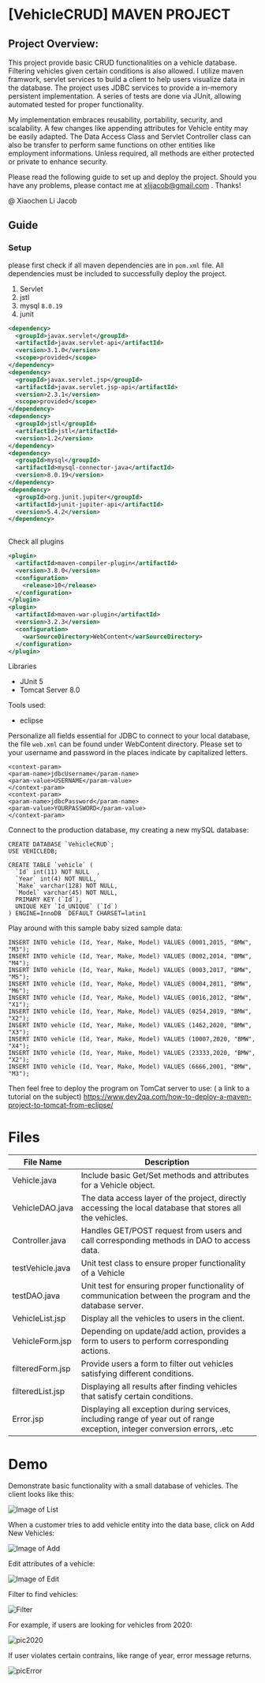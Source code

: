 
# [VehicleCRUD]  MAVEN PROJECT
## Project Overview:
This project provide basic CRUD functionalities on a vehicle database. Filtering vehicles given certain conditions is also allowed. I utilize maven framwork, servlet services to build a client to help users visualize data in the database. The project uses JDBC services to provide a in-memory persistent implementation. A series of tests are done via JUnit, allowing automated tested for proper functionality.

My implementation embraces reusability, portability, security, and scalability. A few changes like appending attributes for Vehicle entity may be easily adapted. The Data Access Class and Servlet Controller class can also be transfer to perform same functions on other entities like employment informations. Unless required, all methods are either protected or private to enhance security.

 Please read the following guide to set up and deploy the project. Should you have any problems, please contact me at xlijacob@gmail.com . Thanks!
 
@ Xiaochen Li Jacob 

## Guide
### Setup
please first check if all maven dependencies  are in `pom.xml` file. All dependencies must be included to successfully deploy the project.
1. Servlet
2. jstl
3. mysql `8.0.19`
4. junit
```xml
<dependency>
  <groupId>javax.servlet</groupId>
  <artifactId>javax.servlet-api</artifactId>
  <version>3.1.0</version>
  <scope>provided</scope>
</dependency>
<dependency>
  <groupId>javax.servlet.jsp</groupId>
  <artifactId>javax.servlet.jsp-api</artifactId>
  <version>2.3.1</version>
  <scope>provided</scope>
</dependency>
<dependency>
  <groupId>jstl</groupId>
  <artifactId>jstl</artifactId>
  <version>1.2</version>
</dependency>
<dependency>
  <groupId>mysql</groupId>
  <artifactId>mysql-connector-java</artifactId>
  <version>8.0.19</version>
</dependency>
<dependency>
  <groupId>org.junit.jupiter</groupId>
  <artifactId>junit-jupiter-api</artifactId>
  <version>5.4.2</version>
</dependency>
 
```
Check all plugins
```xml
<plugin>
  <artifactId>maven-compiler-plugin</artifactId>
  <version>3.8.0</version>
  <configuration>
    <release>10</release>
  </configuration>
</plugin>
<plugin>
  <artifactId>maven-war-plugin</artifactId>
  <version>3.2.3</version>
  <configuration>
    <warSourceDirectory>WebContent</warSourceDirectory>
  </configuration>
</plugin>
```
Libraries
* JUnit 5
* Tomcat Server 8.0

Tools used:
* eclipse

Personalize all fields essential for JDBC to connect to your local database, the file `web.xml` can be found under WebContent directory. Please set to your username and password in the places indicate by capitalized letters.

```
<context-param>
<param-name>jdbcUsername</param-name>
<param-value>USERNAME</param-value>
</context-param>
<context-param>
<param-name>jdbcPassword</param-name>
<param-value>YOURPASSWORD</param-value>
</context-param>
```

Connect to the production database, my creating a new mySQL database:
```
CREATE DATABASE `VehicleCRUD`;
USE VEHICLEDB;

CREATE TABLE `vehicle` (
  `Id` int(11) NOT NULL  ,
  `Year` int(4) NOT NULL,
  `Make` varchar(128) NOT NULL,
  `Model` varchar(45) NOT NULL,
  PRIMARY KEY (`Id`),
  UNIQUE KEY `Id_UNIQUE` (`Id`)
) ENGINE=InnoDB  DEFAULT CHARSET=latin1
```

Play around with this sample baby sized sample data:

```
INSERT INTO vehicle (Id, Year, Make, Model) VALUES (0001,2015, "BMW", "M3");
INSERT INTO vehicle (Id, Year, Make, Model) VALUES (0002,2014, "BMW", "M4");
INSERT INTO vehicle (Id, Year, Make, Model) VALUES (0003,2017, "BMW", "M5");
INSERT INTO vehicle (Id, Year, Make, Model) VALUES (0004,2011, "BMW", "M6");
INSERT INTO vehicle (Id, Year, Make, Model) VALUES (0016,2012, "BMW", "X1");
INSERT INTO vehicle (Id, Year, Make, Model) VALUES (0254,2019, "BMW", "X2");
INSERT INTO vehicle (Id, Year, Make, Model) VALUES (1462,2020, "BMW", "X3");
INSERT INTO vehicle (Id, Year, Make, Model) VALUES (10007,2020, "BMW", "X4");
INSERT INTO vehicle (Id, Year, Make, Model) VALUES (23333,2020, "BMW", "X2");
INSERT INTO vehicle (Id, Year, Make, Model) VALUES (6666,2001, "BMW", "M3");

```

Then feel free to deploy the program on TomCat server to use: ( a link to a tutorial on the subject)
https://www.dev2qa.com/how-to-deploy-a-maven-project-to-tomcat-from-eclipse/


# Files

|      File Name          | 	Description                  
|----------------|-------------------------------
|Vehicle.java |Include basic Get/Set methods and attributes for a Vehicle object.              
|VehicleDAO.java         |The data access layer of the project, directly accessing the local database that stores all the vehicles.      
|Controller.java         |Handles GET/POST request from users and call corresponding methods in DAO to access data.
|testVehicle.java | Unit test class to ensure proper functionality of a Vehicle
|testDAO.java | Unit test for ensuring proper functionality of communication between the program and the database server.
|VehicleList.jsp | Display all the vehicles to users in the client. 
|VehicleForm.jsp | Depending on update/add action, provides a form to users to perform corresponding actions.
|filteredForm.jsp | Provide users a form to filter out vehicles satisfying different conditions.
|filteredList.jsp | Displaying all results after finding vehicles that satisfy certain conditions.
|Error.jsp | Displaying all exception during services, including range of year out of range exception, integer conversion errors, .etc

# Demo
Demonstrate basic functionality with a small database of vehicles. The client looks like this:

![Image of List](pic/list.jpeg)


When a customer tries to add vehicle entity into the data base, click on Add New Vehicles:

![Image of Add](pic/add.jpeg)


Edit attributes of a vehicle:

![Image of Edit](pic/edit.jpeg)


Filter to find vehicles:

![Filter](pic/find.jpeg)

For example, if users are looking for vehicles from 2020:

![pic2020](pic/2020.jpeg)


If user violates certain contrains, like range of year, error message returns.

![picError](pic/Error.jpeg)


